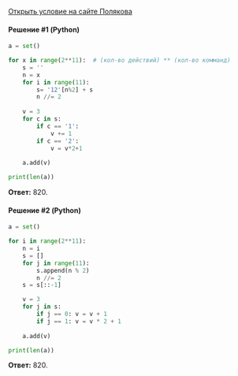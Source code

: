 [Открыть условие на сайте Полякова](https://kpolyakov.spb.ru/school/ege/gen.php?action=viewTopic&topicId=4038)

#### Решение #1 (Python)

```python
a = set()

for x in range(2**11):  # (кол-во действий) ** (кол-во комманд)
    s = ''
    n = x
    for i in range(11):
        s= '12'[n%2] + s
        n //= 2
    
    v = 3
    for c in s:
        if c == '1':
            v += 1
        if c == '2':
            v = v*2+1
    
    a.add(v)

print(len(a))
```
**Ответ:** 820.

#### Решение #2 (Python)
```python
a = set()

for i in range(2**11):
    n = i
    s = []
    for j in range(11):
        s.append(n % 2)
        n //= 2
    s = s[::-1]

    v = 3
    for j in s:
        if j == 0: v = v + 1
        if j == 1: v = v * 2 + 1
    
    a.add(v)

print(len(a))
```
**Ответ:** 820.
